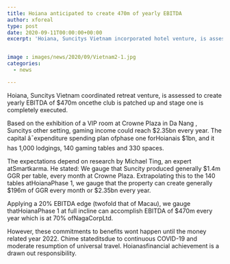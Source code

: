 ```yaml
---
title: Hoiana anticipated to create 470m of yearly EBITDA
author: xforeal 
type: post
date: 2020-09-11T00:00:00+00:00
excerpt: 'Hoiana, Suncitys Vietnam incorporated hotel venture, is assessed to produce yearly EBITDA of $470m oncethe gambling club is patched up and stage one is completely implemented '


image : images/news/2020/09/Vietnam2-1.jpg
categories:
  - news

---
```

<span data-contrast="none">Hoiana, Suncitys Vietnam coordinated retreat venture, is assessed to create yearly EBITDA of $470m oncethe club is patched up and stage one is completely executed. </span>

Based on the exhibition of a VIP room at Crowne Plaza <span data-contrast="none">in Da Nang </span><span data-contrast="none">, Suncitys other setting, gaming income could reach $2.35bn every year. The capital </span><span data-contrast="none">â¯expenditure spending plan ofphase one forHoianais $1bn, and it has 1,000 lodgings, 140 gaming tables and 330 spaces. </span><span data-ccp-props="{" />

<span data-contrast="none">The expectations depend on research by Michael Ting, an expert atSmartkarma. He stated: We gauge that Suncity produced generally $1.4m GGR per table, every month at Crowne Plaza. Extrapolating this to the 140 tables atHoianaPhase 1, we gauge that the property can create generally $196m of GGR every month or $2.35bn every year. </span>

<span data-contrast="none">Applying a 20&percnt; EBITDA edge (twofold that of Macau), we gauge thatHoianaPhase 1 at full incline can accomplish EBITDA of $470m every year which is at 70&percnt; ofNagaCorpLtd. </span><span data-ccp-props="{" />

However, these commitments to benefits <span data-contrast="none">wont </span><span data-contrast="none">happen </span><span data-contrast="none">until the money related year 2022. Chime stateditsdue to continuous COVID-19 and moderate resumption of universal travel. </span><span data-contrast="none">Hoianasfinancial achievement is a drawn out responsibility. </span><span data-ccp-props="{" />